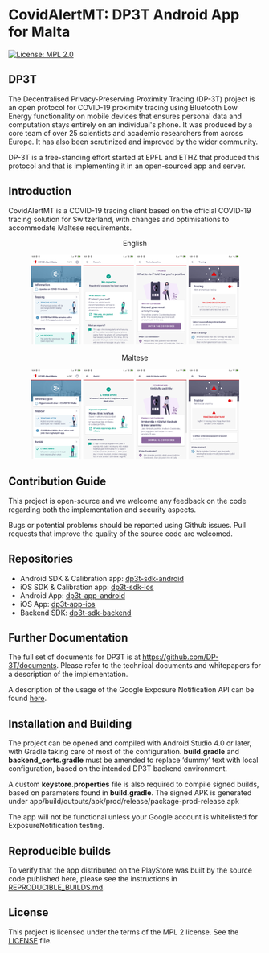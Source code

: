 # CovidAlertMT: DP3T Android App for Malta

[![License: MPL 2.0](https://img.shields.io/badge/License-MPL%202.0-brightgreen.svg)](https://github.com/GOVMT-MITA/dp3t-app-android-mt/blob/developmt/LICENSE)


## DP3T
The Decentralised Privacy-Preserving Proximity Tracing (DP-3T) project is an open protocol for COVID-19 proximity tracing using Bluetooth Low Energy functionality on mobile devices that ensures personal data and computation stays entirely on an individual's phone. It was produced by a core team of over 25 scientists and academic researchers from across Europe. It has also been scrutinized and improved by the wider community.

DP-3T is a free-standing effort started at EPFL and ETHZ that produced this protocol and that is implementing it in an open-sourced app and server.


## Introduction
CovidAlertMT is a COVID-19 tracing client based on the official COVID-19 tracing solution for Switzerland, with changes and optimisations to accommodate Maltese requirements.

<p align="center">
English
</p>
<p align="center">
<img src="documentation/screenshots/en/screenshot1.png" width="20%">
<img src="documentation/screenshots/en/screenshot2.png" width="20%">
<img src="documentation/screenshots/en/screenshot3.png" width="20%">
<img src="documentation/screenshots/en/screenshot4.png" width="20%">
</p>

<p align="center">
Maltese
</p>
<p align="center">
<img src="documentation/screenshots/mt/screenshot1.png" width="20%">
<img src="documentation/screenshots/mt/screenshot2.png" width="20%">
<img src="documentation/screenshots/mt/screenshot3.png" width="20%">
<img src="documentation/screenshots/mt/screenshot4.png" width="20%">
</p>


## Contribution Guide
This project is open-source and we welcome any feedback on the code regarding both the implementation and security aspects.

Bugs or potential problems should be reported using Github issues. Pull requests that improve the quality of the source code are welcomed. 


## Repositories
* Android SDK & Calibration app: [dp3t-sdk-android](https://github.com/DP-3T/dp3t-sdk-android)
* iOS SDK & Calibration app: [dp3t-sdk-ios](https://github.com/DP-3T/dp3t-sdk-ios)
* Android App: [dp3t-app-android](https://github.com/GOVMT-MITA/dp3t-app-android-mt)
* iOS App: [dp3t-app-ios](https://github.com/GOVMT-MITA/dp3t-app-ios-mt)
* Backend SDK: [dp3t-sdk-backend](https://github.com/GOVMT-MITA/dp3t-sdk-backend)


## Further Documentation
The full set of documents for DP3T is at https://github.com/DP-3T/documents. Please refer to the technical documents and whitepapers for a description of the implementation.

A description of the usage of the Google Exposure Notification API can be found [here](https://github.com/DP-3T/dp3t-sdk-android/blob/master/EXPOSURE_NOTIFICATION_API_USAGE.md).


## Installation and Building
The project can be opened  and compiled with Android Studio 4.0 or later, with Gradle taking care of most of the configuration. <strong>build.gradle</strong> and <strong>backend_certs.gradle</strong> must be amended to replace ‘dummy’ text with local configuration, based on the intended DP3T backend environment. 

A custom <strong>keystore.properties</strong> file is also required to compile signed builds, based on parameters found in <strong>build.gradle</strong>. The signed APK is generated under app/build/outputs/apk/prod/release/package-prod-release.apk

The app will not be functional unless your Google account is whitelisted for ExposureNotification testing. 

## Reproducible builds
To verify that the app distributed on the PlayStore was built by the source code published here, please see the instructions in [REPRODUCIBLE_BUILDS.md](REPRODUCIBLE_BUILDS.md).

## License
This project is licensed under the terms of the MPL 2 license. See the [LICENSE](LICENSE) file.
